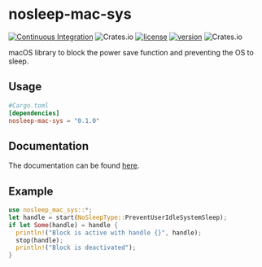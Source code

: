 # nosleep-mac-sys

[![Continuous Integration](https://github.com/pevers/nosleep-mac-sys/actions/workflows/ci.yml/badge.svg)](https://github.com/pevers/nosleep-mac-sys/actions/workflows/ci.yml)
![Crates.io](https://img.shields.io/badge/platform-macOS-lightgrey?style=flat-square)
[![license](https://img.shields.io/crates/l/nosleep-mac-sys?style=flat-square)](https://crates.io/crates/nosleep-mac-sys/)
[![version](https://img.shields.io/crates/v/nosleep-mac-sys?style=flat-square)](https://crates.io/crates/nosleep-mac-sys/)
![Crates.io](https://img.shields.io/crates/d/nosleep-mac-sys?style=flat-square)

macOS library to block the power save function and preventing the OS to sleep.

## Usage

```toml
#Cargo.toml
[dependencies]
nosleep-mac-sys = "0.1.0"
```

## Documentation

The documentation can be found [here]().

## Example

```rust
use nosleep_mac_sys::*;
let handle = start(NoSleepType::PreventUserIdleSystemSleep);
if let Some(handle) = handle {
  println!("Block is active with handle {}", handle);
  stop(handle);
  println!("Block is deactivated");
}
```